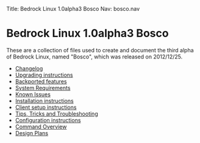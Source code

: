 Title: Bedrock Linux 1.0alpha3 Bosco
Nav: bosco.nav

Bedrock Linux 1.0alpha3 Bosco
=============================

These are a collection of files used to create and document the third alpha of
Bedrock Linux, named "Bosco",  which was released on 2012/12/25.

- [Changelog](changelog.html)
- [Upgrading instructions](upgrade.html)
- [Backported features](backports.html)
- [System Requirements](systemrequirements.html)
- [Known Issues](knownissues.html)
- [Installation instructions](install.html)
- [Client setup instructions](clients.html)
- [Tips, Tricks and Troubleshooting](troubleshooting.html)
- [Configuration instructions](configure.html)
- [Command Overview](commands.html)
- [Design Plans](plans.html)
